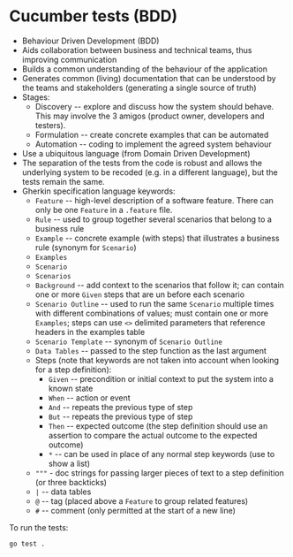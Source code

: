 # Cucumber tests (BDD)

* Behaviour Driven Development (BDD)
* Aids collaboration between business and technical teams, thus improving communication
* Builds a common understanding of the behaviour of the application
* Generates common (living) documentation that can be understood by the teams and stakeholders (generating a single source of truth)
* Stages:
    * Discovery -- explore and discuss how the system should behave. This may involve the 3 amigos (product owner, developers and testers).
    * Formulation -- create concrete examples that can be automated
    * Automation -- coding to implement the agreed system behaviour
* Use a ubiquitous language (from Domain Driven Development)
* The separation of the tests from the code is robust and allows the underlying system to be recoded (e.g. in a different language), but the tests remain the same.
* Gherkin specification language keywords:
    * `Feature` -- high-level description of a software feature. There can only be one `Feature` in a `.feature` file.
    * `Rule` -- used to group together several scenarios that belong to a business rule
    * `Example` -- concrete example (with steps) that illustrates a business rule (synonym for `Scenario`)
    * `Examples`
    * `Scenario`
    * `Scenarios`
    * `Background` -- add context to the scenarios that follow it; can contain one or more `Given` steps that are un before each scenario
    * `Scenario Outline` -- used to run the same `Scenario` multiple times with different combinations of values; must contain one or more `Examples`; steps can use `<>` delimited parameters that reference headers in the examples table
    * `Scenario Template` -- synonym of `Scenario Outline`
    * `Data Tables` -- passed to the step function as the last argument
    * Steps (note that keywords are not taken into account when looking for a step definition):
        * `Given` -- precondition or initial context to put the system into a known state
        * `When` -- action or event
        * `And` -- repeats the previous type of step
        * `But` -- repeats the previous type of step
        * `Then` -- expected outcome (the step definition should use an assertion to compare the actual outcome to the expected outcome)
        * `*` -- can be used in place of any normal step keywords (use to show a list)
    * `"""` - doc strings for passing larger pieces of text to a step definition (or three backticks)
    * `|` -- data tables
    * `@` -- tag (placed above a `Feature` to group related features)
    * `#` -- comment (only permitted at the start of a new line)

To run the tests:

```bash
go test .
```



